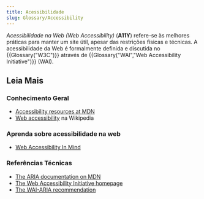 ```yaml
---
title: Acessibilidade
slug: Glossary/Accessibility
---
```


_Acessibilidade na Web (Web Accessibility)_ (**A11Y**) refere-se às melhores práticas para manter um site útil, apesar das restrições físicas e técnicas. A acessibilidade da Web é formalmente definida e discutida no {{Glossary("W3C")}} através de {{Glossary("WAI","Web Accessibility Initiative")}} (WAI).

## Leia Mais

### Conhecimento Geral

- [Accessibility resources at MDN](/pt-BR/docs/Web/Accessibility)
- [Web accessibility](https://pt.wikipedia.org/wiki/Acessibilidade_web) na Wikipedia

### Aprenda sobre acessibilidade na web

- [Web Accessibility In Mind](http://webaim.org/)

### Referências Técnicas

- [The ARIA documentation on MDN](/pt-BR/docs/Web/Accessibility/ARIA)
- [The Web Accessibility Initiative homepage](https://www.w3.org/WAI/)
- [The WAI-ARIA recommendation](https://www.w3.org/TR/wai-aria/)
